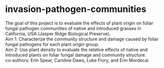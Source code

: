 # invasion-pathogen-communities
The goal of this project is to evaluate the effects of plant origin on foliar fungal pathogen communities of native and introduced grasses in California, USA (Jasper Ridge Biological Preserve).  
Aim 1: Characterize the community structure and damage caused by foliar fungal pathogens for each plant origin group.  
Aim 2: Use plant density to evaluate the relative effects of native and introduced plants on foliar fungal damage and community structure.  
co-authors: Erin Spear, Caroline Daws, Luke Flory, and Erin Mordecai
